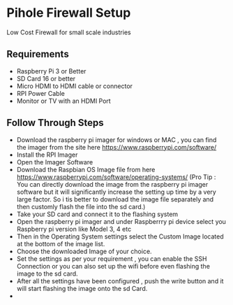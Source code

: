 # Pihole Firewall Setup
Low Cost Firewall for small scale industries

## Requirements
 - Raspberry Pi 3 or Better
 - SD Card 16 or better
 - Micro HDMI to HDMI cable or connector
 - RPI Power Cable
 - Monitor or TV with an HDMI Port

## Follow Through Steps
- Download the raspberry pi imager for windows or MAC , you can find the imager from the site here https://www.raspberrypi.com/software/
- Install the RPI Imager
- Open the Imager Software
- Download the Raspbian OS Image file from here https://www.raspberrypi.com/software/operating-systems/
(Pro Tip : You can directly download the image from the raspberry pi imager software but it will significantly increase the setting up time by a very large factor. So i tis better to download the image file separately and then customly flash the file into the sd card.)
- Take your SD card and connect it to the flashing system
- Open the raspberry pi imager and under Raspberrry pi device select you Raspberry pi version like Model 3, 4 etc
- Then in the Operating System settings select the Custom Image located at the bottom of the image list.
- Choose the downloaded Image of your choice.
- Set the settings as per your requirement , you can enable the SSH Connection or you can also set up the wifi before even flashing the image to the sd card.
- After all the settings have been configured , push the write button and it will start flashing the image onto the sd Card.
- 
